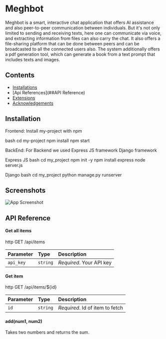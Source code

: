 # Meghbot

Meghbot is a smart, interactive chat application that offers AI assistance and also peer-to-peer communication between individuals. But it's not only limited to sending and receiving texts, here one can communicate via voice, and extracting information from files can also carry the chat. It also offers a file-sharing platform that can be done between peers and can be broadcasted to all the connected users also. The system additionally offers a pdf generation tool, which can generate a book from a text prompt that includes texts and images.

## Contents

 - [Installations](##Installation)
 - [Api References](##API Reference)
 - [Extensions](https://bulldogjob.com/news/449-how-to-write-a-good-readme-for-your-github-project)
 - [Acknowledgements](https://bulldogjob.com/news/449-how-to-write-a-good-readme-for-your-github-project)

## Installation
Frontend:
Install my-project with npm

bash
  cd my-project
  npm install 
  npm start


BackEnd:
For Backend we used Express JS framework Django framework

Express JS
bash
  cd my_project
  npm init -y
  npm install express
  node server.js

Django 
bash
 cd my_project 
 python manage.py runserver



## Screenshots

![App Screenshot](https://via.placeholder.com/468x300?text=App+Screenshot+Here)


## API Reference

#### Get all items

http
  GET /api/items


| Parameter | Type     | Description                |
| :-------- | :------- | :------------------------- |
| `api_key` | `string` | *Required*. Your API key |

#### Get item

http
  GET /api/items/${id}


| Parameter | Type     | Description                       |
| :-------- | :------- | :-------------------------------- |
| `id`      | `string` | *Required*. Id of item to fetch |

#### add(num1, num2)

Takes two numbers and returns the sum.
